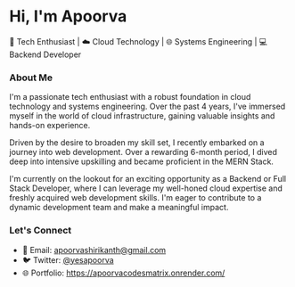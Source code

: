 

<!--
**yesapoorva/yesapoorva** is a ✨ _special_ ✨ repository because its `README.md` (this file) appears on your GitHub profile.

Here are some ideas to get you started:

- 🔭 I’m currently working on ...
- 🌱 I’m currently learning ...
- 👯 I’m looking to collaborate on ...
- 🤔 I’m looking for help with ...
- 💬 Ask me about ...
- 📫 How to reach me: ...
- 😄 Pronouns: ...
- ⚡ Fun fact: ...
-->

# Hi, I'm Apoorva

🚀 Tech Enthusiast | ☁️ Cloud Technology | 🌐 Systems Engineering | 💻 Backend Developer

### About Me

I'm a passionate tech enthusiast with a robust foundation in cloud technology and systems engineering. Over the past 4 years, I've immersed myself in the world of cloud infrastructure, gaining valuable insights and hands-on experience.

Driven by the desire to broaden my skill set, I recently embarked on a journey into web development. Over a rewarding 6-month period, I dived deep into intensive upskilling and became proficient in the MERN Stack.

I'm currently on the lookout for an exciting opportunity as a Backend or Full Stack Developer, where I can leverage my well-honed cloud expertise and freshly acquired web development skills. I'm eager to contribute to a dynamic development team and make a meaningful impact.

### Let's Connect

- 📧 Email: apoorvashirikanth@gmail.com
- 🐦 Twitter: [@yesapoorva](https://twitter.com/yesapoorva)
- 🌐 Portfolio: https://apoorvacodesmatrix.onrender.com/
